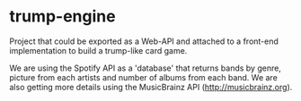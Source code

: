 # trump-engine

Project that could be exported as a Web-API and attached to a front-end implementation to build a trump-like card game.

We are using the Spotify API as a 'database' that returns bands by genre, picture from each artists and number of albums from each band. We are also getting more details using the MusicBrainz API (http://musicbrainz.org).
